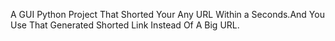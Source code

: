 A GUI Python Project That Shorted Your Any URL Within a Seconds.And You Use That Generated Shorted Link Instead Of A Big URL.
